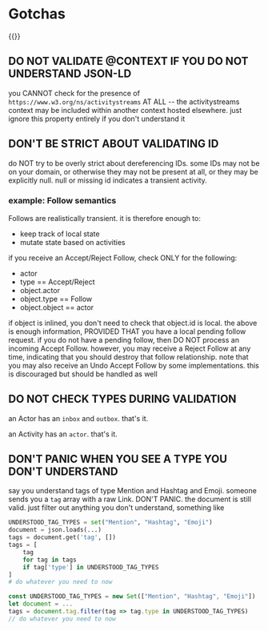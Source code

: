 # Gotchas

{{<toc>}}

## DO NOT VALIDATE @CONTEXT IF YOU DO NOT UNDERSTAND JSON-LD

you CANNOT check for the presence of `https://www.w3.org/ns/activitystreams` AT ALL -- the activitystreams context may be included within another context hosted elsewhere. just ignore this property entirely if you don't understand it

## DON'T BE STRICT ABOUT VALIDATING ID

do NOT try to be overly strict about dereferencing IDs. some IDs may not be on your domain, or otherwise they may not be present at all, or they may be explicitly null. null or missing id indicates a transient activity.

### example: Follow semantics

Follows are realistically transient. it is therefore enough to:

- keep track of local state
- mutate state based on activities

if you receive an Accept/Reject Follow, check ONLY for the following:

- actor
- type == Accept/Reject
- object.actor
- object.type == Follow
- object.object == actor

if object is inlined, you don't need to check that object.id is local. the above is enough information, PROVIDED THAT you have a local pending follow request. if you do not have a pending follow, then DO NOT process an incoming Accept Follow. however, you may receive a Reject Follow at any time, indicating that you should destroy that follow relationship. note that you may also receive an Undo Accept Follow by some implementations. this is discouraged but should be handled as well

## DO NOT CHECK TYPES DURING VALIDATION

an Actor has an `inbox` and `outbox`. that's it.

an Activity has an `actor`. that's it.

## DON'T PANIC WHEN YOU SEE A TYPE YOU DON'T UNDERSTAND

say you understand tags of type Mention and Hashtag and Emoji. someone sends you a `tag` array with a raw Link. DON'T PANIC. the document is still valid. just filter out anything you don't understand, something like

```python
UNDERSTOOD_TAG_TYPES = set("Mention", "Hashtag", "Emoji")
document = json.loads(...)
tags = document.get('tag', [])
tags = [
	tag
	for tag in tags
	if tag['type'] in UNDERSTOOD_TAG_TYPES
]
# do whatever you need to now
```

```javascript
const UNDERSTOOD_TAG_TYPES = new Set(["Mention", "Hashtag", "Emoji"])
let document = ...
tags = document.tag.filter(tag => tag.type in UNDERSTOOD_TAG_TYPES)
// do whatever you need to now
```
